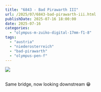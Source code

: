```yaml
---
title: "6843 - Bad Pirawarth III"
url: /2025/07/6843-bad-pirawarth-iii.html
publishDate: 2025-07-16 18:00:00
date: 2025-07-16
categories:
  - "olympus-m-zuiko-digital-17mm-f1-8"
tags:
  - "austria"
  - "niederosterreich"
  - "bad-pirawarth"
  - "olympus-pen-f"
---
```

<div class="container">
<div class="center"><a target="_blank" href="https://d25zfm9zpd7gm5.cloudfront.net/1200x1200/2021/20210307_144854_lr.jpg"><img class="webfeedsFeaturedVisual" src="https://d25zfm9zpd7gm5.cloudfront.net/0600x0600/2021/20210307_144854_lr.jpg" /></a></div>
</div>
<br />

Same bridge, now looking downstream :grin:
